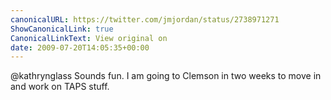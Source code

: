 ```yaml
---
canonicalURL: https://twitter.com/jmjordan/status/2738971271
ShowCanonicalLink: true
CanonicalLinkText: View original on
date: 2009-07-20T14:05:35+00:00
---
```

@kathrynglass Sounds fun. I am going to Clemson in two weeks to move in and work on TAPS stuff.